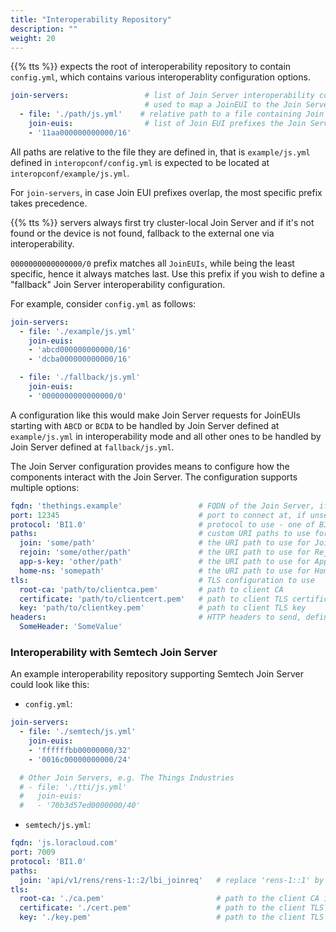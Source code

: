 ```yaml
---
title: "Interoperability Repository"
description: ""
weight: 20
---
```



{{% tts %}} expects the root of interoperability repository to contain `config.yml`, which contains various interoperablity configuration options.

<!--more-->

```yml
join-servers:                 # list of Join Server interoperability configurations,
                              # used to map a JoinEUI to the Join Server
  - file: './path/js.yml'    # relative path to a file containing Join Server configiration
    join-euis:                # list of Join EUI prefixes the Join Server should handle
    - '11aa000000000000/16'
```

All paths are relative to the file they are defined in, that is `example/js.yml` defined in `interopconf/config.yml` is expected to be located at `interopconf/example/js.yml`.

For `join-servers`, in case Join EUI prefixes overlap, the most specific prefix takes precedence.

{{% tts %}} servers always first try cluster-local Join Server and if it's not found or the device is not found, fallback to the external one via interoperability.

`0000000000000000/0` prefix matches all `JoinEUIs`, while being the least specific, hence it always matches last. Use this prefix if you wish to define a "fallback" Join Server interoperability configuration.

For example, consider `config.yml` as follows:

```yml
join-servers:
  - file: './example/js.yml'
    join-euis:
    - 'abcd000000000000/16'
    - 'dcba000000000000/16'

  - file: './fallback/js.yml'
    join-euis:
    - '0000000000000000/0'
```

A configuration like this would make Join Server requests for JoinEUIs starting with `ABCD` or `BCDA` to be handled by Join Server defined at `example/js.yml` in interoperability mode and all other ones to be handled by Join Server defined at `fallback/js.yml`.

The Join Server configuration provides means to configure how the components interact with the Join Server. The configuration supports multiple options:

```yml
fqdn: 'thethings.example'                 # FQDN of the Join Server, if unset, it is resolved via LoRa Alliance DNS
port: 12345                               # port to connect at, if unset, 443 is used
protocol: 'BI1.0'                         # protocol to use - one of BI1.0 or BI1.1
paths:                                    # custom URI paths to use for various requests, if unset, the FQDN is used
  join: 'some/path'                       # the URI path to use for JoinReq
  rejoin: 'some/other/path'               # the URI path to use for RejoinReq
  app-s-key: 'other/path'                 # the URI path to use for AppSKeyReq
  home-ns: 'somepath'                     # the URI path to use for HomeNSReq
tls:                                      # TLS configuration to use
  root-ca: 'path/to/clientca.pem'         # path to client CA
  certificate: 'path/to/clientcert.pem'   # path to client TLS certificate
  key: 'path/to/clientkey.pem'            # path to client TLS key
headers:                                  # HTTP headers to send, defined as key-value map
  SomeHeader: 'SomeValue'
```

### Interoperability with Semtech Join Server

An example interoperability repository supporting Semtech Join Server could look like this:

- `config.yml`:
```yml
join-servers:
  - file: './semtech/js.yml'
    join-euis:
    - 'ffffffbb00000000/32'
    - '0016c00000000000/24'

  # Other Join Servers, e.g. The Things Industries
  # - file: './tti/js.yml'
  #   join-euis:
  #   - '70b3d57ed0000000/40'
```

- `semtech/js.yml`:
```yml
fqdn: 'js.loracloud.com'
port: 7009
protocol: 'BI1.0'
paths:
  join: 'api/v1/rens/rens-1::2/lbi_joinreq'   # replace 'rens-1::1' by the RENS issued by Semtech
tls:
  root-ca: './ca.pem'                         # path to the client CA issued by Semtech
  certificate: './cert.pem'                   # path to the client TLS certificate issued by Semtech
  key: './key.pem'                            # path to the client TLS key issued by Semtech
```
